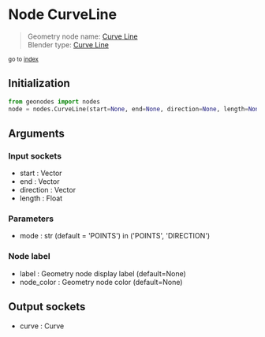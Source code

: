
# Node CurveLine

> Geometry node name: [Curve Line](https://docs.blender.org/manual/en/latest/modeling/geometry_nodes/curve_primitives/curve_line.html)<br>
  Blender type: [Curve Line](https://docs.blender.org/api/current/bpy.types.GeometryNodeCurvePrimitiveLine.html)
  
<sub>go to [index](index.md)</sub>

## Initialization

```python
from geonodes import nodes
node = nodes.CurveLine(start=None, end=None, direction=None, length=None, mode='POINTS', label=None, node_color=None)
```



## Arguments


### Input sockets

- start : Vector
- end : Vector
- direction : Vector
- length : Float

### Parameters

- mode : str (default = 'POINTS') in ('POINTS', 'DIRECTION')

### Node label

- label : Geometry node display label (default=None)
- node_color : Geometry node color (default=None)

## Output sockets

- curve : Curve
